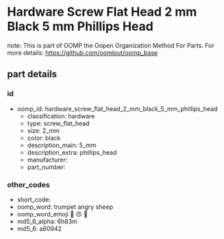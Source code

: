 # Hardware Screw Flat Head 2 mm Black 5 mm Phillips Head  

note: This is part of OOMP the Oopen Organization Method For Parts. For more details: https://github.com/oomlout/oomp_base

##  part details





### id
* oomp_id: hardware_screw_flat_head_2_mm_black_5_mm_phillips_head
  * classification: hardware
  * type: screw_flat_head
  * size: 2_mm
  * color: black
  * description_main: 5_mm
  * description_extra: phillips_head
  * manufacturer: 
  * part_number: 

### other_codes
* short_code: 
* oomp_word: trumpet angry sheep
* oomp_word_emoji :trumpet: :angry: :sheep:
* md5_6_alpha: 6h83m
* md5_6: a60942
